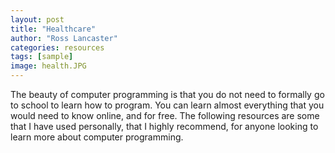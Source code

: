 ```yaml
---
layout: post
title: "Healthcare"
author: "Ross Lancaster"
categories: resources
tags: [sample]
image: health.JPG
---
```


The beauty of computer programming is that you do not need to formally go to school to learn how to program. You can learn almost everything that you would need to know online, and for free. The following resources are some that I have used personally, that I highly recommend, for anyone looking to learn more about computer programming.
